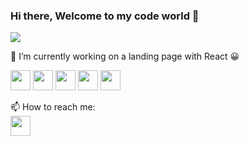 ### Hi there, Welcome to my code world 👋

<img src="https://enupal.com/assets/blog/%E2%80%9C-Sabes-cu%C3%A1l-es-el-problema_-Imaginarte-el-algoritmo-y-no-programarlo%E2%80%9D-%E2%80%93-Paul-Huanca.png" />

🔭 I’m currently working on a landing page with React 😀

<img height="32" width="32" src="https://cdn.simpleicons.org/html5/orange" /> <img height="32" width="32" src="https://cdn.simpleicons.org/css3/blue" /> 	<img height="32" width="32" src="https://cdn.simpleicons.org/javascript/yellow" /> <img height="32" width="32" src="https://cdn.simpleicons.org/createreactapp/skyblue" /> <img height="32" width="32" src="https://cdn.simpleicons.org/sass/pink" />

📫 How to reach me:  
<a href="https://www.linkedin.com/feed/?trk=guest_homepage-basic_nav-header-signin"> <img height="32" width="32" src="https://cdn.simpleicons.org/linkedin/skyblue" /> </a>
	



<!--

Here are some ideas to get you started:

-  ...
- 🌱 I’m currently learning ...
- 👯 I’m looking to collaborate on ...
- 🤔 I’m looking for help with ...
- 💬 Ask me about ...
- 📫 How to reach me: ...
- 😄 Pronouns: ...
- ⚡ Fun fact: ...
-->
